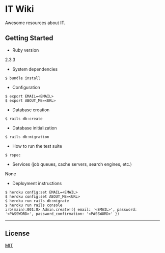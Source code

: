 # IT Wiki

Awesome resources about IT.

## Getting Started

* Ruby version

2.3.3

* System dependencies

```
$ bundle install
```

* Configuration

```
$ export EMAIL=<EMAIL>
$ export ABOUT_ME=<URL>
```

* Database creation

```
$ rails db:create
```

* Database initialization

```
$ rails db:migration
```

* How to run the test suite

```
$ rspec
```

* Services (job queues, cache servers, search engines, etc.)

None

* Deployment instructions

```
$ heroku config:set EMAIL=<EMAIL>
$ heroku config:set ABOUT_ME=<URL>
$ heroku run rails db:migrate
$ heroku run rails console
irb(main):001:0> Admin.create!({ email: '<EMAIL>', password: '<PASSWORD>', password_confirmation: '<PASSWORD>' })
```

---

## License

[MIT](http://opensource.org/licenses/MIT)
